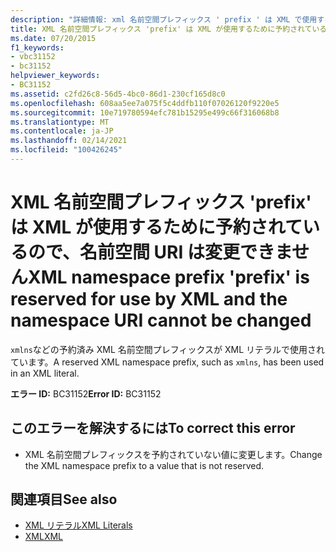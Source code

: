 ```yaml
---
description: "詳細情報: xml 名前空間プレフィックス ' prefix ' は XML で使用するために予約されており、名前空間 URI は変更できません"
title: XML 名前空間プレフィックス 'prefix' は XML が使用するために予約されているので、名前空間 URI は変更できません
ms.date: 07/20/2015
f1_keywords:
- vbc31152
- bc31152
helpviewer_keywords:
- BC31152
ms.assetid: c2fd26c8-56d5-4bc0-86d1-230cf165d8c0
ms.openlocfilehash: 608aa5ee7a075f5c4ddfb110f07026120f9220e5
ms.sourcegitcommit: 10e719780594efc781b15295e499c66f316068b8
ms.translationtype: MT
ms.contentlocale: ja-JP
ms.lasthandoff: 02/14/2021
ms.locfileid: "100426245"
---
```

# <a name="xml-namespace-prefix-prefix-is-reserved-for-use-by-xml-and-the-namespace-uri-cannot-be-changed"></a><span data-ttu-id="56346-103">XML 名前空間プレフィックス 'prefix' は XML が使用するために予約されているので、名前空間 URI は変更できません</span><span class="sxs-lookup"><span data-stu-id="56346-103">XML namespace prefix 'prefix' is reserved for use by XML and the namespace URI cannot be changed</span></span>

<span data-ttu-id="56346-104">`xmlns`などの予約済み XML 名前空間プレフィックスが XML リテラルで使用されています。</span><span class="sxs-lookup"><span data-stu-id="56346-104">A reserved XML namespace prefix, such as `xmlns`, has been used in an XML literal.</span></span>  
  
 <span data-ttu-id="56346-105">**エラー ID:** BC31152</span><span class="sxs-lookup"><span data-stu-id="56346-105">**Error ID:** BC31152</span></span>  
  
## <a name="to-correct-this-error"></a><span data-ttu-id="56346-106">このエラーを解決するには</span><span class="sxs-lookup"><span data-stu-id="56346-106">To correct this error</span></span>  
  
- <span data-ttu-id="56346-107">XML 名前空間プレフィックスを予約されていない値に変更します。</span><span class="sxs-lookup"><span data-stu-id="56346-107">Change the XML namespace prefix to a value that is not reserved.</span></span>  
  
## <a name="see-also"></a><span data-ttu-id="56346-108">関連項目</span><span class="sxs-lookup"><span data-stu-id="56346-108">See also</span></span>

- [<span data-ttu-id="56346-109">XML リテラル</span><span class="sxs-lookup"><span data-stu-id="56346-109">XML Literals</span></span>](../language-reference/xml-literals/index.md)
- [<span data-ttu-id="56346-110">XML</span><span class="sxs-lookup"><span data-stu-id="56346-110">XML</span></span>](../programming-guide/language-features/xml/index.md)
